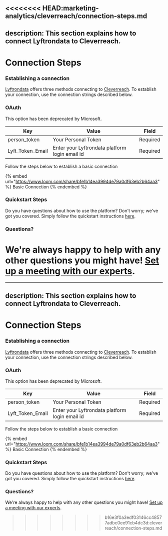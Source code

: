<<<<<<<< HEAD:marketing-analytics/cleverreach/connection-steps.md
---
description: This section explains how to connect Lyftrondata to Cleverreach.
---

# Connection Steps

### Establishing a connection

[Lyftrondata](https://www.lyftrondata.com) offers three methods connecting to [Cleverreach](https://www.lyftrondata.com/integration/marketing-analytics/cleverreach/). To establish your connection, use the connection strings described below.

### OAuth

This option has been deprecated by Microsoft.

| Key                | Value                                          | Field    |
| ------------------ | ---------------------------------------------- | -------- |
| person\_token      | Your Personal Token                            | Required |
| Lyft\_Token\_Email | Enter your Lyftrondata platform login email id | Required |

Follow the steps below to establish a basic connection

{% embed url="https://www.loom.com/share/bfe1b14ea3994de79a0df63eb2b64aa3" %}
Basic Connection
{% endembed %}

### Quickstart Steps

Do you have questions about how to use the platform? Don't worry; we've got you covered. Simply follow the quickstart instructions [here](../../../quickstart-steps.md).

### Questions? <a href="#questions" id="questions"></a>

We're always happy to help with any other questions you might have! [Set up a meeting with our experts](https://www.lyftrondata.com/book-a-meeting/).
========
---
description: This section explains how to connect Lyftrondata to Cleverreach.
---

# Connection Steps

### Establishing a connection

[Lyftrondata](https://www.lyftrondata.com) offers three methods connecting to [Cleverreach](https://www.lyftrondata.com/integration/marketing-analytics/cleverreach/). To establish your connection, use the connection strings described below.

### OAuth

This option has been deprecated by Microsoft.

| Key                | Value                                          | Field    |
| ------------------ | ---------------------------------------------- | -------- |
| person\_token      | Your Personal Token                            | Required |
| Lyft\_Token\_Email | Enter your Lyftrondata platform login email id | Required |

Follow the steps below to establish a basic connection

{% embed url="https://www.loom.com/share/bfe1b14ea3994de79a0df63eb2b64aa3" %}
Basic Connection
{% endembed %}

### Quickstart Steps

Do you have questions about how to use the platform? Don't worry; we've got you covered. Simply follow the quickstart instructions [here](../../../quickstart-steps.md).

### Questions? <a href="#questions" id="questions"></a>

We're always happy to help with any other questions you might have! [Set up a meeting with our experts](https://www.lyftrondata.com/book-a-meeting/).
>>>>>>>> b16e3f0a3edf03146cc48577adbc0ee91cb4dc3d:cleverreach/connection-steps.md
